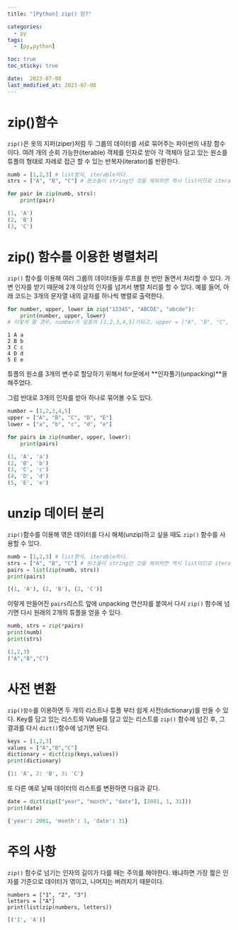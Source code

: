 ```yaml
---
title: "[Python] zip() 란?"

categories:
  - py
tags:
  - [py,python]

toc: true
toc_sticky: true

date:  2023-07-08
last_modified_at: 2023-07-08
---
```

# zip()함수
`zip()`은 옷의 지퍼(ziper)처럼 두 그룹의 데이터를 서로 묶어주는 파이썬의 내장 함수이다. 여려 개의 순회 가능한(iterable) 객체를 인자로 받아 각 객체아 담고 있는 원소를 튜플의 형태로 차례로 접근 할 수 있는 반복자(iterator)를 반환한다.

```python
numb = [1,2,3] # list형식, iterable하다.
strs = ["A", "B", "C"] # 원소들이 string인 것을 제외하면 역시 list이므로 iterable하다.

for pair in zip(numb, strs):
    print(pair)
```
```python
(1, 'A')
(2, 'B')
(3, 'C')
```

# zip() 함수를 이용한 병렬처리
`zip()` 함수를 이용해 여러 그룹의 데이터들을 루프를 한 번만 돌면서 처리할 수 있다. 가변 인자를 받기 때문에 2개 이상의 인자를 넘겨서 병렬 처리를 할 수 있다. 예를 들어, 아래 코드는 3개의 문자열 내의 글자를 하나씩 병렬로 출력한다.
```python
for number, upper, lower in zip("12345", "ABCDE", "abcde"):
    print(number, upper, lower)
# 이렇게 할 경우, number가 일종의 [1,2,3,4,5]가되고, upper = ["A", "B", "C", "D", "E"], lower = ["a", "b", "c", "d", "e"]와 마찬가지이다.
```
```pyhton
1 A a
2 B b
3 C c
4 D d
5 E e
```
튜플의 원소를 3개의 변수로 할당하기 위해서 for문에서 **인자풀기(unpacking)**을 해주었다.

그럼 반대로 3개의 인자를 받아 하나로 묶어볼 수도 있다.

```python
number = [1,2,3,4,5]
upper = ["A", "B", "C", "D", "E"] 
lower = ["a", "b", "c", "d", "e"]

for pairs in zip(number, upper, lower):
    print(pairs)
```
```python
(1, 'A', 'a')
(2, 'B', 'b')
(3, 'C', 'c')
(4, 'D', 'd')
(5, 'E', 'e')
```

# unzip 데이터 분리
`zip()`함수를 이용해 엮은 데이터를 다시 해체(unzip)하고 싶을 때도 `zip()` 함수를 사용할 수 있다.
```python
numb = [1,2,3] # list형식, iterable하다.
strs = ["A", "B", "C"] # 원소들이 string인 것을 제외하면 역시 list이므로 iterable하다.
pairs = list(zip(numb, strs))
print(pairs)
```
```python
[(1, 'A'), (2, 'B'), (3, 'C')]
```

이렇게 만들어진 `pairs`리스트 앞에 unpacking 연산자를 붙여서 다시 `zip()` 함수에 넘기면 다시 원래의 2개의 튜플을 얻을 수 있다.
```python
numb, strs = zip(*pairs)
print(numb)
print(strs)
```
```python
(1,2,3)
("A","B","C")
```

# 사전 변환
`zip()함수`를 이용하면 두 개의 리스트나 튜플 부터 쉽게 사전(dictionary)를 만들 수 있다. Key를 담고 있는 리스트와 Value를 담고 있는 리스트를 `zip()` 함수에 넘긴 후, 그 결과를 다시 `dict()`함수에 넘기면 된다.
```python
keys = [1,2,3]
values = ["A","B","C"]
dictionary = dict(zip(keys,values))
print(dictionary)
```
```python
{1: 'A', 2: 'B', 3: 'C'}
```

또 다른 예로 날짜 데이터의 리스트를 변환하면 다음과 같다.
```python
date = dict(zip(["year", "month", "date"], [2001, 1, 31]))
print(date)
```
```python
{'year': 2001, 'month': 1, 'date': 31}
```

# 주의 사항
`zip()` 함수로 넘기는 인자의 길이가 다를 때는 주의를 해야한다. 왜냐하면 가장 짧은 인자를 기준으로 데이터가 엮이고, 나머지는 버려지기 때문이다.
```ptrhon
numbers = ["1", "2", "3"]
letters = ["A"]
print(list(zip(numbers, letters))
```
```python
[('1', 'A')]
```
```

